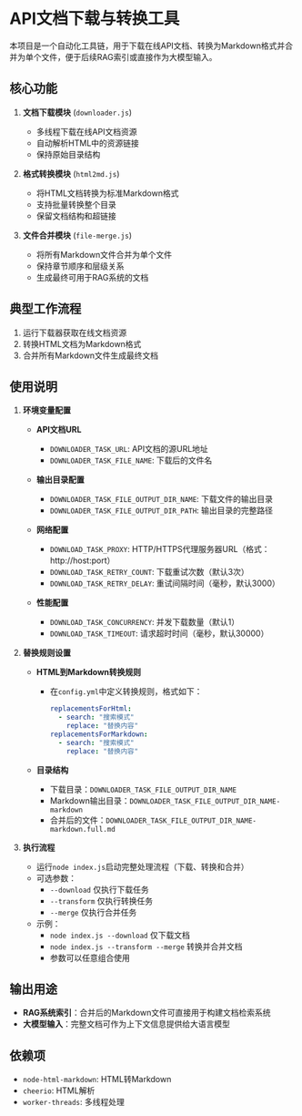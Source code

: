 # API文档下载与转换工具

本项目是一个自动化工具链，用于下载在线API文档、转换为Markdown格式并合并为单个文件，便于后续RAG索引或直接作为大模型输入。

## 核心功能

1. **文档下载模块** (`downloader.js`)
   - 多线程下载在线API文档资源
   - 自动解析HTML中的资源链接
   - 保持原始目录结构

2. **格式转换模块** (`html2md.js`)
   - 将HTML文档转换为标准Markdown格式
   - 支持批量转换整个目录
   - 保留文档结构和超链接

3. **文件合并模块** (`file-merge.js`)
   - 将所有Markdown文件合并为单个文件
   - 保持章节顺序和层级关系
   - 生成最终可用于RAG系统的文档

## 典型工作流程

1. 运行下载器获取在线文档资源
2. 转换HTML文档为Markdown格式
3. 合并所有Markdown文件生成最终文档

## 使用说明

1. **环境变量配置**
   - **API文档URL**
     - `DOWNLOADER_TASK_URL`: API文档的源URL地址
     - `DOWNLOADER_TASK_FILE_NAME`: 下载后的文件名
     
   - **输出目录配置**
     - `DOWNLOADER_TASK_FILE_OUTPUT_DIR_NAME`: 下载文件的输出目录
     - `DOWNLOADER_TASK_FILE_OUTPUT_DIR_PATH`: 输出目录的完整路径

   - **网络配置**
     - `DOWNLOAD_TASK_PROXY`: HTTP/HTTPS代理服务器URL（格式：http://host:port）
     - `DOWNLOAD_TASK_RETRY_COUNT`: 下载重试次数（默认3次）
     - `DOWNLOAD_TASK_RETRY_DELAY`: 重试间隔时间（毫秒，默认3000）

   - **性能配置**
     - `DOWNLOAD_TASK_CONCURRENCY`: 并发下载数量（默认1）
     - `DOWNLOAD_TASK_TIMEOUT`: 请求超时时间（毫秒，默认30000）

2. **替换规则设置**
   - **HTML到Markdown转换规则**
     - 在`config.yml`中定义转换规则，格式如下：
       ```yaml
       replacementsForHtml:
         - search: "搜索模式"
           replace: "替换内容"
       replacementsForMarkdown:
         - search: "搜索模式"
           replace: "替换内容"
       ```

   - **目录结构**
     - 下载目录：`DOWNLOADER_TASK_FILE_OUTPUT_DIR_NAME`
     - Markdown输出目录：`DOWNLOADER_TASK_FILE_OUTPUT_DIR_NAME-markdown`
     - 合并后的文件：`DOWNLOADER_TASK_FILE_OUTPUT_DIR_NAME-markdown.full.md`

3. **执行流程**
   - 运行`node index.js`启动完整处理流程（下载、转换和合并）
   - 可选参数：
     - `--download` 仅执行下载任务
     - `--transform` 仅执行转换任务
     - `--merge` 仅执行合并任务
   - 示例：
     - `node index.js --download` 仅下载文档
     - `node index.js --transform --merge` 转换并合并文档
     - 参数可以任意组合使用

## 输出用途

- **RAG系统索引**：合并后的Markdown文件可直接用于构建文档检索系统
- **大模型输入**：完整文档可作为上下文信息提供给大语言模型

## 依赖项

- `node-html-markdown`: HTML转Markdown
- `cheerio`: HTML解析
- `worker-threads`: 多线程处理

